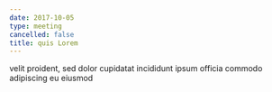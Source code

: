 ```yaml
---
date: 2017-10-05
type: meeting
cancelled: false
title: quis Lorem
---
```

velit proident, sed dolor cupidatat incididunt ipsum officia commodo adipiscing eu eiusmod